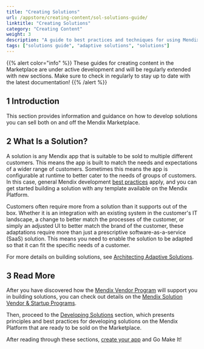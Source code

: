 ```yaml
---
title: "Creating Solutions"
url: /appstore/creating-content/sol-solutions-guide/
linktitle: "Creating Solutions"
category: "Creating Content"
weight: 3
description: "A guide to best practices and techniques for using Mendix"
tags: ["solutions guide", "adaptive solutions", "solutions"]
---
```


{{% alert color="info" %}}
These guides for creating content in the Marketplace are under active development and will be regularly extended with new sections. Make sure to check in regularly to stay up to date with the latest documentation!
{{% /alert %}}

## 1 Introduction

This section provides information and guidance on how to develop solutions you can sell both on and off the Mendix Marketplace.

## 2 What Is a Solution?

A solution is any Mendix app that is suitable to be sold to multiple different customers. This means the app is built to match the needs and expectations of a wider range of customers. Sometimes this means the app is configurable at runtime to better cater to the needs of groups of customers. In this case, general Mendix development [best practices](/howto/general/dev-best-practices/) apply, and you can get started building a solution with any template available on the Mendix Platform.

Customers often require more from a solution than it supports out of the box. Whether it is an integration with an existing system in the customer's IT landscape, a change to better match the processes of the customer, or simply an adjusted UI to better match the brand of the customer, these adaptations require more than just a prescriptive software-as-a-service (SaaS) solution. This means you need to enable the solution to be adapted so that it can fit the specific needs of a customer.

For more details on building solutions, see [Architecting Adaptive Solutions](/appstore/creating-content/sol-architecting/).

## 3 Read More

After you have discovered how the [Mendix Vendor Program](/appstore/creating-content/vendor-program/) will support you in building solutions, you can check out details on the [Mendix Solution Vendor & Startup Programs](/appstore/creating-content/sol-vendor-programs/). 

Then, proceed to the [Developing Solutions](/appstore/creating-content/sol-development/) section, which presents principles and best practices for developing solutions on the Mendix Platform that are ready to be sold on the Marketplace.

After reading through these sections, [create your app](https://new.mendix.com/) and Go Make It!
